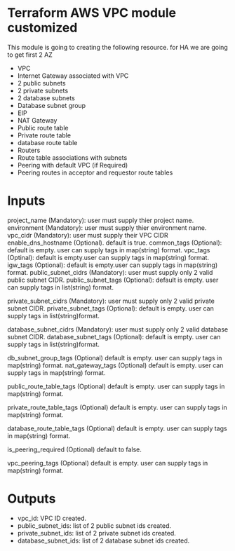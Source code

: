 # Terraform AWS VPC module customized

This module is going to creating the following resource. for HA we are going to get first 2 AZ

* VPC
* Internet Gateway associated with VPC
* 2 public subnets
* 2 private subnets
* 2 database subnets
* Database subnet group
* EIP
* NAT Gateway
* Public route table
* Private route table
* database route table
* Routers
* Route table associations with subnets
* Peering with default VPC (if Required)
* Peering routes in acceptor and requestor route tables

# Inputs
project_name (Mandatory): user must supply thier project name.
environment (Mandatory): user must supply thier environment name.
vpc_cidr (Mandatory): user must supply their VPC CIDR
enable_dns_hostname (Optional). default is true.
common_tags (Optional): default is empty. user can supply tags in map(string) format.
vpc_tags (Optinal): default is empty.user can supply tags in map(string) format.
igw_tags (Optional): default is empty.user can supply tags in map(string) format.
public_subnet_cidrs (Mandatory): user must supply only 2 valid public subnet CIDR.
public_subnet_tags (Optional): default is empty. user can supply tags in list(string) format. 

private_subnet_cidrs (Mandatory): user must supply only 2 valid private subnet CIDR.
private_subnet_tags (Optional): default is empty. user can supply tags in list(string)format.

database_subnet_cidrs (Mandatory): user must supply only 2 valid database subnet CIDR.
database_subnet_tags (Optional): default is empty. user can supply tags in list(string)format.

db_subnet_group_tags (Optional) default is empty. user can supply tags in map(string) format.
nat_gateway_tags (Optional) default is empty. user can supply tags in map(string) format.

public_route_table_tags (Optional) default is empty. user can supply tags in map(string) format.

private_route_table_tags (Optional) default is empty. user can supply tags in map(string) format.

database_route_table_tags (Optional) default is empty. user can supply tags in map(string) format.

is_peering_required (Optional) default to false.

vpc_peering_tags (Optional) default is empty. user can supply tags in map(string) format.

# Outputs
* vpc_id: VPC ID created.
* public_subnet_ids: list of 2 public subnet ids created.
* private_subnet_ids: list of 2 private subnet ids created.
* database_subnet_ids: list of 2 database subnet ids created.
